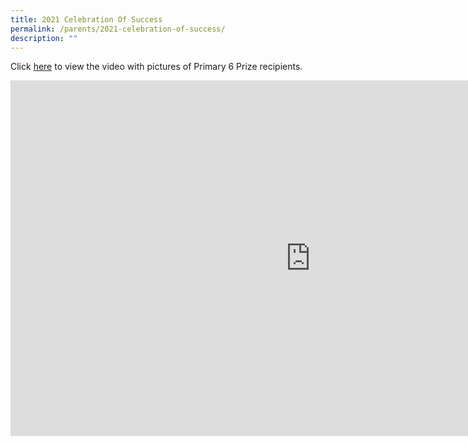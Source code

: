 ```yaml
---
title: 2021 Celebration Of Success
permalink: /parents/2021-celebration-of-success/
description: ""
---
```

Click&nbsp;[here](https://youtu.be/x1aLxCFSWGc)&nbsp;to view the video with pictures of Primary 6 Prize recipients.

<iframe allowfullscreen="true" height="569" width="960" frameborder="0" src="https://docs.google.com/presentation/d/e/2PACX-1vSwBfC6hOU4dLe1tJ00ZHaCy-CIKnJNhSo6bJ-spz5d3op1xKjh-PX-LL7Bywruy0A8JXwya1gWcK6-/embed?start=true&amp;loop=true&amp;delayms=3000"></iframe>